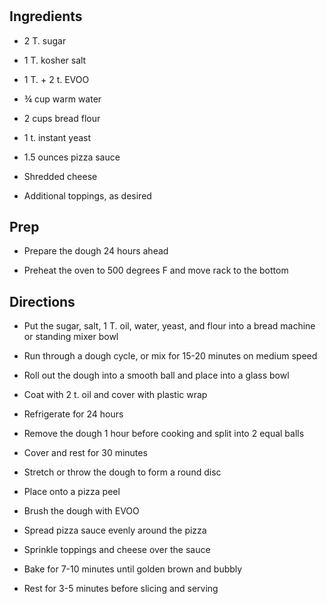 # 

## Ingredients

- 2 T. sugar

- 1 T. kosher salt

- 1 T. + 2 t. EVOO

- ¾ cup warm water

- 2 cups bread flour

- 1 t. instant yeast

- 1.5 ounces pizza sauce

- Shredded cheese

- Additional toppings, as desired

## Prep

- Prepare the dough 24 hours ahead

- Preheat the oven to 500 degrees F and move rack to the bottom

## Directions

- Put the sugar, salt, 1 T. oil, water, yeast, and flour into a bread
    machine or standing mixer bowl

- Run through a dough cycle, or mix for 15-20 minutes on medium speed

- Roll out the dough into a smooth ball and place into a glass bowl

- Coat with 2 t. oil and cover with plastic wrap

- Refrigerate for 24 hours

- Remove the dough 1 hour before cooking and split into 2 equal balls

- Cover and rest for 30 minutes

- Stretch or throw the dough to form a round disc

- Place onto a pizza peel

- Brush the dough with EVOO

- Spread pizza sauce evenly around the pizza

- Sprinkle toppings and cheese over the sauce

- Bake for 7-10 minutes until golden brown and bubbly

- Rest for 3-5 minutes before slicing and serving
